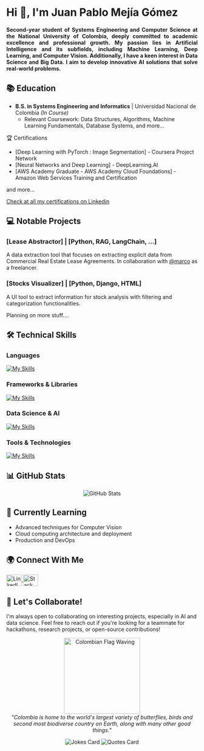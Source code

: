 # Hi 👋, I'm Juan Pablo Mejía Gómez

<h4 align="justify">
Second-year student of Systems Engineering and Computer Science at the National University of Colombia, deeply committed to academic excellence and professional growth. My passion lies in Artificial Intelligence and its subfields, including Machine Learning, Deep Learning, and Computer Vision. Additionally, I have a keen interest in Data Science and Big Data. I aim to develop innovative AI solutions that solve real-world problems.
</h4>

## 📚 Education
- **B.S. in Systems Engineering and Informatics** | Universidad Nacional de Colombia *(In Course)*
  - Relevant Coursework: Data Structures, Algorithms, Machine Learning Fundamentals, Database Systems, and more...
 
🏆 Certifications

- [Deep Learning with PyTorch : Image Segmentation] - Coursera Project Network 
- [Neural Networks and Deep Learning] - DeepLearning.AI
- [AWS Academy Graduate - AWS Academy Cloud Foundations] - Amazon Web Services Training and Certification

and more...

[Check at all my certifications on Linkedin](https://www.linkedin.com/in/juan-pablo-mej%C3%ADa-g%C3%B3mez-712512231/details/certifications/)

## 💻 Notable Projects

### [Lease Abstractor] | [Python, RAG, LangChain, ...] 
A data extraction tool that focuses on extracting explicit data from Commercial Real Estate Lease Agreements. In collaboration with [@marco](https://github.com/camachomarco) as a freelancer.

### [Stocks Visualizer] | [Python, Django, HTML] 
A UI tool to extract information for stock analysis with filtering and categorization functionalities.

Planning on more stuff....

## 🛠 Technical Skills

### Languages
[![My Skills](https://skillicons.dev/icons?i=python,js,ts,java,cpp,php)](https://skillicons.dev)

### Frameworks & Libraries
[![My Skills](https://skillicons.dev/icons?i=tensorflow,pytorch,react,nextjs,django,flask,bootstrap,tailwind)](https://skillicons.dev)

### Data Science & AI
[![My Skills](https://skillicons.dev/icons?i=sklearn,opencv)](https://skillicons.dev)

### Tools & Technologies
[![My Skills](https://skillicons.dev/icons?i=git,linux,aws,mysql,arduino)](https://skillicons.dev)

## 📊 GitHub Stats

<p align="center">
  <img src="https://github-readme-stats.vercel.app/api?username=juanpa0128j&show_icons=true&theme=dark" alt="GitHub Stats" />
</p>

## 🌱 Currently Learning
- Advanced techniques for Computer Vision
- Cloud computing architecture and deployment
- Production and DevOps

## 🌍 Connect With Me

<p>
  <a href="https://www.linkedin.com/in/juan-pablo-mej%C3%ADa-g%C3%B3mez-712512231/" target="blank">
    <img align="center" src="https://raw.githubusercontent.com/rahuldkjain/github-profile-readme-generator/master/src/images/icons/Social/linked-in-alt.svg" alt="LinkedIn" height="30" width="40" />
  </a>
  <a href="https://stackoverflow.com/users/22857587/juan-pablo-mejia" target="blank">
    <img align="center" src="https://raw.githubusercontent.com/rahuldkjain/github-profile-readme-generator/master/src/images/icons/Social/stack-overflow.svg" alt="Stack Overflow" height="30" width="40" />
  </a>
</p>

## 💬 Let's Collaborate!
I'm always open to collaborating on interesting projects, especially in AI and data science. 
Feel free to reach out if you're looking for a teammate for hackathons, research projects, or open-source contributions!

<p align="center">
  <img src="https://media.tenor.com/hjt3qRzJaJIAAAAj/colombia-flag.gif" alt="Colombian Flag Waving" width="200"/>
  <br>
  <em>"Colombia is home to the world's largest variety of butterflies, birds and second most biodiverse country on Earth, along with many other good things."</em>
</p>

<p align="center">
  <img src="https://readme-jokes.vercel.app/api?hideBorder&theme=synthwave" alt="Jokes Card" />
  <img src="https://quotes-github-readme.vercel.app/api?type=horizontal&theme=dracula" alt="Quotes Card" />
</p>
